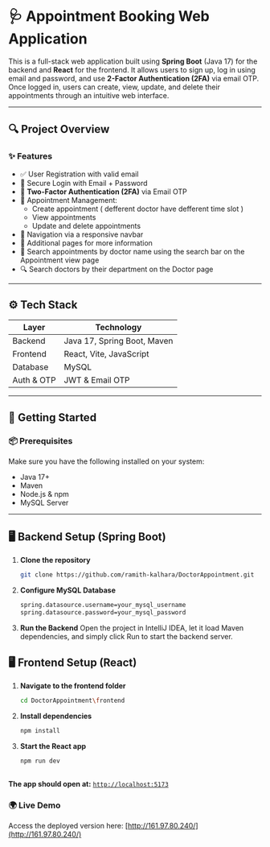 # 🩺 Appointment Booking Web Application

This is a full-stack web application built using **Spring Boot** (Java 17) for the backend and **React** for the frontend. It allows users to sign up, log in using email and password, and use **2-Factor Authentication (2FA)** via email OTP. Once logged in, users can create, view, update, and delete their appointments through an intuitive web interface.

---

## 🔍 Project Overview

### ✨ Features

- ✅ User Registration with valid email
- 🔐 Secure Login with Email + Password
- 🔁 **Two-Factor Authentication (2FA)** via Email OTP
- 📅 Appointment Management:
  - Create appointment ( defferent doctor have defferent time slot ) 
  - View appointments
  - Update and delete appointments
- 🧭 Navigation via a responsive navbar
- 📄 Additional pages for more information
- 🔎 Search appointments by doctor name using the search bar on the Appointment view page
- 🔍 Search doctors by their department on the Doctor page  


---

## ⚙️ Tech Stack

| Layer        | Technology              |
|--------------|--------------------------|
| Backend      | Java 17, Spring Boot, Maven |
| Frontend     | React, Vite, JavaScript |
| Database     | MySQL                   |
| Auth & OTP   | JWT & Email OTP         |

---

## 🚀 Getting Started

### 📦 Prerequisites

Make sure you have the following installed on your system:

- Java 17+
- Maven
- Node.js & npm
- MySQL Server

---

## 🖥️ Backend Setup (Spring Boot)

1. **Clone the repository**

   ```bash
   git clone https://github.com/ramith-kalhara/DoctorAppointment.git


2. **Configure MySQL Database**
    ```bash
    spring.datasource.username=your_mysql_username
    spring.datasource.password=your_mysql_password

4. **Run the Backend**
   Open the project in IntelliJ IDEA, let it load Maven dependencies, and simply click Run to start the backend server.


## 🖥️ Frontend Setup (React)
1. **Navigate to the frontend folder**
   ```bash
   cd DoctorAppointment\frontend
   
3. **Install dependencies**
     ```bash
     npm install
4. **Start the React app**
   ```bash
   npm run dev
  
**The app should open at:** [`http://localhost:5173`](http://localhost:5173)

### 🌍 Live Demo  
Access the deployed version here: [http://161.97.80.240/](http://161.97.80.240/)





